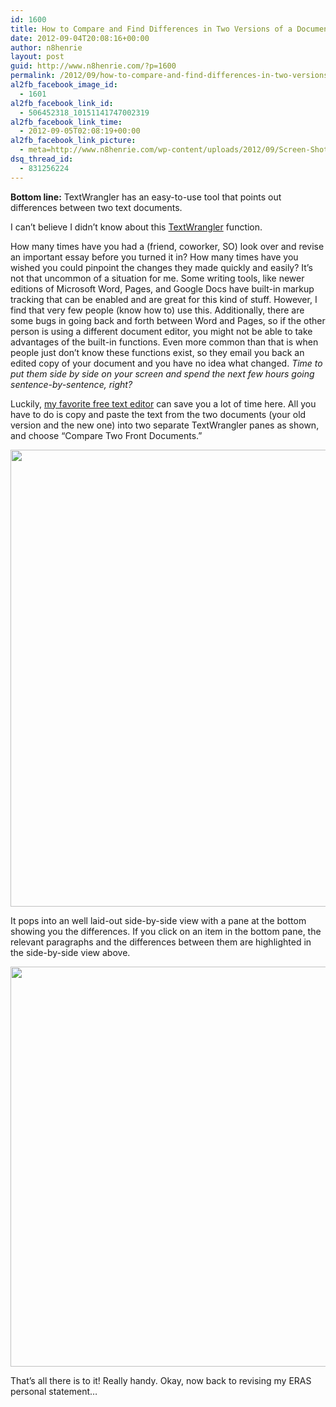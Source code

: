 ```yaml
---
id: 1600
title: How to Compare and Find Differences in Two Versions of a Document Using TextWrangler
date: 2012-09-04T20:08:16+00:00
author: n8henrie
layout: post
guid: http://www.n8henrie.com/?p=1600
permalink: /2012/09/how-to-compare-and-find-differences-in-two-versions-of-a-document-using-textwrangler/
al2fb_facebook_image_id:
  - 1601
al2fb_facebook_link_id:
  - 506452318_10151141747002319
al2fb_facebook_link_time:
  - 2012-09-05T02:08:19+00:00
al2fb_facebook_link_picture:
  - meta=http://www.n8henrie.com/wp-content/uploads/2012/09/Screen-Shot-2012-09-04-at-3.13.11-PM-300x187.jpg
dsq_thread_id:
  - 831256224
---
```

**Bottom line:** TextWrangler has an easy-to-use tool that points out differences between two text documents.
  
<!--more-->

I can&#8217;t believe I didn&#8217;t know about this <a target="_blank" href="http://www.barebones.com/products/TextWrangler/">TextWrangler</a> function.

How many times have you had a (friend, coworker, SO) look over and revise an important essay before you turned it in? How many times have you wished you could pinpoint the changes they made quickly and easily? It&#8217;s not that uncommon of a situation for me. Some writing tools, like newer editions of Microsoft Word, Pages, and Google Docs have built-in markup tracking that can be enabled and are great for this kind of stuff. However, I find that very few people (know how to) use this. Additionally, there are some bugs in going back and forth between Word and Pages, so if the other person is using a different document editor, you might not be able to take advantages of the built-in functions. Even more common than that is when people just don&#8217;t know these functions exist, so they email you back an edited copy of your document and you have no idea what changed. _Time to put them side by side on your screen and spend the next few hours going sentence-by-sentence, right?_

Luckily, <a target="_blank" href="http://www.barebones.com/products/TextWrangler/">my favorite free text editor</a> can save you a lot of time here. All you have to do is copy and paste the text from the two documents (your old version and the new one) into two separate TextWrangler panes as shown, and choose &#8220;Compare Two Front Documents.&#8221; 

[<img src="http://www.n8henrie.com/wp-content/uploads/2012/09/Screen-Shot-2012-09-04-at-3.12.58-PM.jpg" alt="" title="Comparing Documents in TextWrangler" width="873" height="731" class="aligncenter size-full wp-image-1602" srcset="http://n8henrie.com/wp-content/uploads/2012/09/Screen-Shot-2012-09-04-at-3.12.58-PM.jpg 873w, http://n8henrie.com/wp-content/uploads/2012/09/Screen-Shot-2012-09-04-at-3.12.58-PM-300x251.jpg 300w" sizes="(max-width: 873px) 100vw, 873px" />](http://www.n8henrie.com/wp-content/uploads/2012/09/Screen-Shot-2012-09-04-at-3.12.58-PM.jpg) 

It pops into an well laid-out side-by-side view with a pane at the bottom showing you the differences. If you click on an item in the bottom pane, the relevant paragraphs and the differences between them are highlighted in the side-by-side view above.

[<img src="http://www.n8henrie.com/wp-content/uploads/2012/09/Screen-Shot-2012-09-04-at-3.13.11-PM-1024x640.jpg" alt="" title="Side-by-side comparison view in TextWrangler" width="1024" height="640" class="aligncenter size-large wp-image-1601" srcset="http://n8henrie.com/wp-content/uploads/2012/09/Screen-Shot-2012-09-04-at-3.13.11-PM-1024x640.jpg 1024w, http://n8henrie.com/wp-content/uploads/2012/09/Screen-Shot-2012-09-04-at-3.13.11-PM-300x187.jpg 300w, http://n8henrie.com/wp-content/uploads/2012/09/Screen-Shot-2012-09-04-at-3.13.11-PM.jpg 1280w" sizes="(max-width: 1024px) 100vw, 1024px" />](http://www.n8henrie.com/wp-content/uploads/2012/09/Screen-Shot-2012-09-04-at-3.13.11-PM.jpg) 

That&#8217;s all there is to it! Really handy. Okay, now back to revising my ERAS personal statement…